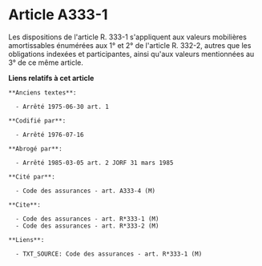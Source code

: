# Article A333-1

Les dispositions de l'article R. 333-1 s'appliquent aux valeurs mobilières amortissables énumérées aux 1° et 2° de l'article
R. 332-2, autres que les obligations indexées et participantes, ainsi qu'aux valeurs mentionnées au 3° de ce même article.

**Liens relatifs à cet article**

	**Anciens textes**:

	  - Arrêté 1975-06-30 art. 1

	**Codifié par**:

	  - Arrêté 1976-07-16

	**Abrogé par**:

	  - Arrêté 1985-03-05 art. 2 JORF 31 mars 1985

	**Cité par**:

	  - Code des assurances - art. A333-4 (M)

	**Cite**:

	  - Code des assurances - art. R*333-1 (M)
	  - Code des assurances - art. R*333-2 (M)

	**Liens**:

	  - TXT_SOURCE: Code des assurances - art. R*333-1 (M)

